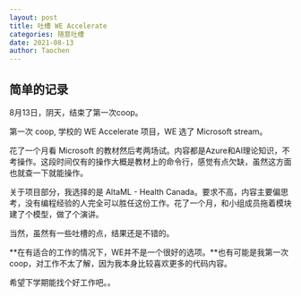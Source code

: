 ```yaml
---
layout: post
title: 吐槽 WE Accelerate
categories: 随意吐槽
date: 2021-08-13
author: Taochen
---
```


## 简单的记录

8月13日，阴天，结束了第一次coop。

第一次 coop, 学校的 WE Accelerate 项目，WE 选了 Microsoft stream。

花了一个月看 Microsoft 的教材然后考两场试。内容都是Azure和AI理论知识，不考操作。这段时间仅有的操作大概是教材上的命令行，感觉有点欠缺，虽然这方面也就查一下就能操作。

关于项目部分，我选择的是 AltaML - Health Canada。要求不高，内容主要偏思考，没有编程经验的人完全可以胜任这份工作。花了一个月，和小组成员拖着模块建了个模型，做了个演讲。

当然，虽然有一些吐槽的点，结果还是不错的。

**在有适合的工作的情况下，WE并不是一个很好的选项。**也有可能是我第一次coop，对工作不太了解，因为我本身比较喜欢更多的代码内容。

希望下学期能找个好工作吧。。
